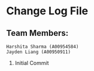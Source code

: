 # Change Log File

## Team Members: 
    Harshita Sharma (A00954584) 
    Jayden Liang (A00950911)

1) Initial Commit
